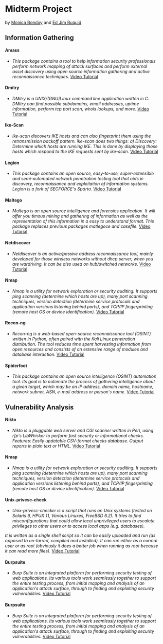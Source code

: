 # Midterm Project #

by [Monica Bondoy](https://www.facebook.com/photo/?fbid=3774870382797602&set=a.1394210640863600) and [Ed Jim Buquid](https://www.facebook.com/photo/?fbid=520338565213604&set=a.101296593784472)

## Information Gathering ##
#### Amass ####
* _This package contains a tool to help information security professionals perform network mapping of attack surfaces and perform external asset discovery using open source information gathering and active reconnaissance techniques._
[Video Tutorial]()

####  Dmitry ####
* _DMitry is a UNIX/(GNU)Linux command line application written in C. DMitry can find possible subdomains, email addresses, uptime information, perform tcp port scan, whois lookups, and more._
[Video Tutorial]()

####  Ike-Scan ####
* _ike-scan discovers IKE hosts and can also fingerprint them using the retransmission backoff pattern. ike-scan does two things: a) Discovery: Determine which hosts are running IKE. This is done by displaying those hosts which respond to the IKE requests sent by ike-scan._
[Video Tutorial]()

####  Legion ####
* _This package contains an open source, easy-to-use, super-extensible and semi-automated network penetration testing tool that aids in discovery, reconnaissance and exploitation of information systems. Legion is a fork of SECFORCE's Sparta._
[Video Tutorial]()

####  Maltego ####
* _Maltego is an open source intelligence and forensics application. It will offer you timous mining and gathering of information as well as the representation of this information in a easy to understand format. This package replaces previous packages matlegoce and casefile._
[Video Tutorial]()

####  Netdiscover ####
* _Netdiscover is an active/passive address reconnaissance tool, mainly developed for those wireless networks without dhcp server, when you are wardriving. It can be also used on hub/switched networks._
[Video Tutorial]()

####  Nmap ####
* _Nmap is a utility for network exploration or security auditing. It supports ping scanning (determine which hosts are up), many port scanning techniques, version detection (determine service protocols and application versions listening behind ports), and TCP/IP fingerprinting (remote host OS or device identification)._
[Video Tutorial]()

####  Recon-ng ####
* _Recon-ng is a web-based open-source reconnaissance tool (OSINT) written in Python, often paired with the Kali Linux penetration distribution. The tool reduces time spent harvesting information from open resources and consists of an extensive range of modules and database interaction._
[Video Tutorial]()

#### Spiderfoot ####
* _This package contains an open source intelligence (OSINT) automation tool. Its goal is to automate the process of gathering intelligence about a given target, which may be an IP address, domain name, hostname, network subnet, ASN, e-mail address or person's name._
[Video Tutorial]()


## Vulnerability Analysis ##

#### Nikto ####
* _Nikto is a pluggable web server and CGI scanner written in Perl, using rfp's LibWhisker to perform fast security or informational checks. Features: Easily updatable CSV-format checks database. Output reports in plain text or HTML._
[Video Tutorial]()

####  Nmap ####
* _Nmap is a utility for network exploration or security auditing. It supports ping scanning (determine which hosts are up), many port scanning techniques, version detection (determine service protocols and application versions listening behind ports), and TCP/IP fingerprinting (remote host OS or device identification)._
[Video Tutorial]()

####  Unix-privesc-check ####
* _Unix-privesc-checker is a script that runs on Unix systems (tested on Solaris 9, HPUX 11, Various Linuxes, FreeBSD 6.2). It tries to find misconfigurations that could allow local unprivileged users to escalate privileges to other users or to access local apps (e.g. databases)._

 _It is written as a single shell script so it can be easily uploaded and run (as opposed to un-tarred, compiled and installed). It can run either as a normal user or as root (obviously it does a better job when running as root because it can read more files)._
[Video Tutorial]()

#### Burpsuite ####
* _Burp Suite is an integrated platform for performing security testing of web applications. Its various tools work seamlessly together to support the entire testing process, from initial mapping and analysis of an application's attack surface, through to finding and exploiting security vulnerabilities._
[Video Tutorial]()

#### Burpsuite ####
* _Burp Suite is an integrated platform for performing security testing of web applications. Its various tools work seamlessly together to support the entire testing process, from initial mapping and analysis of an application's attack surface, through to finding and exploiting security vulnerabilities._
[Video Tutorial]()
